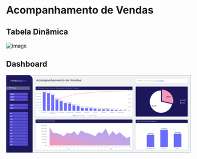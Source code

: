 # Acompanhamento de Vendas

## Tabela Dinâmica

![image](https://github.com/marcelomduarte/acompanhamento_de_vendas_excel/assets/115512260/30d8314e-2215-460b-9722-059d791455a5)

## Dashboard

![Vendas](images/1.png)

